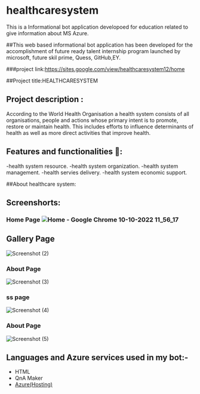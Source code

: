 # healthcaresystem
This is a Informational bot application developoed for education related to give information about MS Azure.

##This web based informational bot application has been developed for the accomplishment of future ready talent internship program launched by microsoft, future skil prime, Quess, GitHub,EY.

###project link:https://sites.google.com/view/healthcaresystem12/home

##Project title:HEALTHCARESYSTEM

## Project description  :  
According to the World Health Organisation a health system consists of all organisations, people and actions whose primary intent is to promote, restore or maintain health. This includes efforts to influence determinants of health as well as more direct activities that improve health.

## Features and functionalities 🧐:
-health system resource.
-health system organization.
-health system management.
-health servies delivery.
-health system economic support.

##About healthcare system:

## Screenshorts:
### Home Page ![Home - Google Chrome 10-10-2022 11_56_17](https://user-images.githubusercontent.com/113018370/194808752-cb383913-f862-4b43-85ca-c20790e4884d.png)
              

## Gallery Page              
![Screenshot (2)](https://user-images.githubusercontent.com/113018370/195062005-a731ea89-9de6-407f-8ec6-bd85f407fe51.png)
### About Page
![Screenshot (3)](https://user-images.githubusercontent.com/113018370/195062856-ca227fbb-694d-45b9-bede-93c7d352e80b.png)
### ss page
![Screenshot (4)](https://user-images.githubusercontent.com/113018370/195063777-137fa8dc-9728-4474-be69-412ba1a027d8.png)
### About Page
![Screenshot (5)](https://user-images.githubusercontent.com/113018370/195064935-a58fab68-ce6e-4e20-b64f-321e896ef0d3.png)

## Languages and Azure services used in my bot:-
- HTML
- QnA Maker
- [Azure(Hosting)](https://azure.microsoft.com/en-in/features/azure-portal/)
